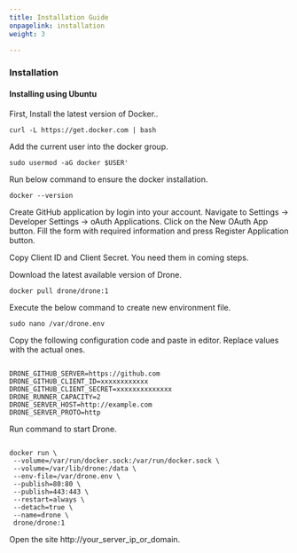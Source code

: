 ```yaml
---
title: Installation Guide
onpagelink: installation
weight: 3

---
```


### **Installation**

#### Installing using Ubuntu

First, Install the latest version of Docker..

 ```
curl -L https://get.docker.com | bash
```

Add the current user into the docker group.

 ```
sudo usermod -aG docker $USER'
```

Run below command to ensure the docker installation.

 ```
docker --version
```

Create GitHub application by login into your account. Navigate to Settings -&gt; Developer Settings -&gt; oAuth Applications. Click on the New OAuth App button. Fill the form with required information and press Register Application button.

Copy Client ID and Client Secret. You need them in coming steps.

Download the latest available version of Drone.

 ```
docker pull drone/drone:1
```

Execute the below command to create new environment file.

 ```
sudo nano /var/drone.env
```

Copy the following configuration code and paste in editor. Replace values with the actual ones.

 ```

DRONE_GITHUB_SERVER=https://github.com
DRONE_GITHUB_CLIENT_ID=xxxxxxxxxxxx
DRONE_GITHUB_CLIENT_SECRET=xxxxxxxxxxxxxx
DRONE_RUNNER_CAPACITY=2
DRONE_SERVER_HOST=http://example.com
DRONE_SERVER_PROTO=http

```

Run command to start Drone.

 ```

docker run \
  --volume=/var/run/docker.sock:/var/run/docker.sock \
  --volume=/var/lib/drone:/data \
  --env-file=/var/drone.env \
  --publish=80:80 \
  --publish=443:443 \
  --restart=always \
  --detach=true \
  --name=drone \
  drone/drone:1

```

Open the site http://your\_server\_ip\_or\_domain.

